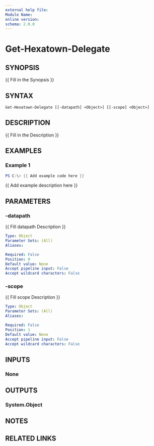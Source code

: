 ```yaml
---
external help file:
Module Name:
online version:
schema: 2.0.0
---
```


# Get-Hexatown-Delegate

## SYNOPSIS
{{ Fill in the Synopsis }}

## SYNTAX

```
Get-Hexatown-Delegate [[-datapath] <Object>] [[-scope] <Object>]
```

## DESCRIPTION
{{ Fill in the Description }}

## EXAMPLES

### Example 1
```powershell
PS C:\> {{ Add example code here }}
```

{{ Add example description here }}

## PARAMETERS

### -datapath
{{ Fill datapath Description }}

```yaml
Type: Object
Parameter Sets: (All)
Aliases:

Required: False
Position: 0
Default value: None
Accept pipeline input: False
Accept wildcard characters: False
```

### -scope
{{ Fill scope Description }}

```yaml
Type: Object
Parameter Sets: (All)
Aliases:

Required: False
Position: 1
Default value: None
Accept pipeline input: False
Accept wildcard characters: False
```

## INPUTS

### None

## OUTPUTS

### System.Object
## NOTES

## RELATED LINKS
